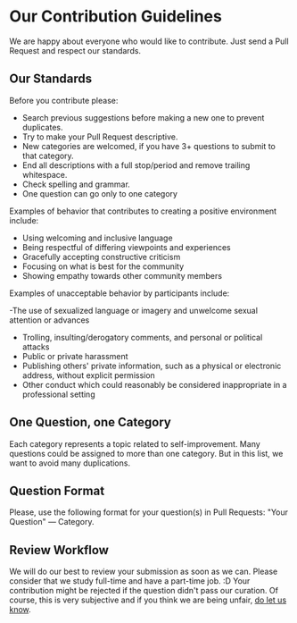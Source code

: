 # Our Contribution Guidelines
We are happy about everyone who would like to contribute.
Just send a Pull Request and respect our standards.

## Our Standards

Before you contribute please: 
- Search previous suggestions before making a new one to prevent duplicates.
- Try to make your Pull Request descriptive.
- New categories are welcomed, if you have 3+ questions to submit to that category.
- End all descriptions with a full stop/period and remove trailing whitespace.
- Check spelling and grammar.
- One question can go only to one category

Examples of behavior that contributes to creating a positive environment include:

- Using welcoming and inclusive language
- Being respectful of differing viewpoints and experiences
- Gracefully accepting constructive criticism
- Focusing on what is best for the community
- Showing empathy towards other community members

Examples of unacceptable behavior by participants include:

-The use of sexualized language or imagery and unwelcome sexual attention or advances
- Trolling, insulting/derogatory comments, and personal or political attacks
- Public or private harassment
- Publishing others' private information, such as a physical or electronic address, without explicit permission
- Other conduct which could reasonably be considered inappropriate in a professional setting

## One Question, one Category
Each category represents a topic related to self-improvement. Many questions could be assigned to more than one category. But in this list, we want to avoid many duplications.

## Question Format
Please, use the following format for your question(s) in Pull Requests: "Your Question" — Category. 

## Review Workflow
We will do our best to review your submission as soon as we can. 
Please consider that we study full-time and have a part-time job. :D 
Your contribution might be rejected if the question didn't pass our curation. Of course, this is very subjective and if you think we are being unfair, [do let us know](https://twitter.com/yournally).

